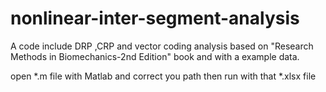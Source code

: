 # nonlinear-inter-segment-analysis
A code include DRP ,CRP and vector coding analysis based on "Research Methods in Biomechanics-2nd Edition" book and with a example data.

open *.m file with Matlab and correct you path then run with that *.xlsx file
